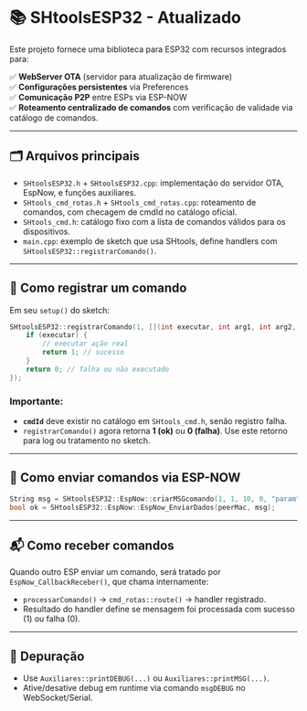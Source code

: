 # 📚 SHtoolsESP32 - Atualizado

Este projeto fornece uma biblioteca para ESP32 com recursos integrados para:

✅ **WebServer OTA** (servidor para atualização de firmware)  
✅ **Configurações persistentes** via Preferences  
✅ **Comunicação P2P** entre ESPs via ESP-NOW  
✅ **Roteamento centralizado de comandos** com verificação de validade via catálogo de comandos.

---

## 🗂️ Arquivos principais

- `SHtoolsESP32.h` + `SHtoolsESP32.cpp`: implementação do servidor OTA, EspNow, e funções auxiliares.
- `SHtools_cmd_rotas.h` + `SHtools_cmd_rotas.cpp`: roteamento de comandos, com checagem de cmdId no catálogo oficial.
- `SHtools_cmd.h`: catálogo fixo com a lista de comandos válidos para os dispositivos.
- `main.cpp`: exemplo de sketch que usa SHtools, define handlers com `SHtoolsESP32::registrarComando()`.

---

## 🚦 Como registrar um comando

Em seu `setup()` do sketch:

```cpp
SHtoolsESP32::registrarComando(1, [](int executar, int arg1, int arg2, String argStr) -> int {
    if (executar) {
        // executar ação real
        return 1; // sucesso
    }
    return 0; // falha ou não executado
});
```

### Importante:
- **`cmdId`** deve existir no catálogo em `SHtools_cmd.h`, senão registro falha.
- `registrarComando()` agora retorna **1 (ok)** ou **0 (falha)**. Use este retorno para log ou tratamento no sketch.

---

## 📡 Como enviar comandos via ESP-NOW

```cpp
String msg = SHtoolsESP32::EspNow::criarMSGcomando(1, 1, 10, 0, "param");
bool ok = SHtoolsESP32::EspNow::EspNow_EnviarDados(peerMac, msg);
```

---

## 📬 Como receber comandos

Quando outro ESP enviar um comando, será tratado por `EspNow_CallbackReceber()`, que chama internamente:
- `processarComando()` → `cmd_rotas::route()` → handler registrado.
- Resultado do handler define se mensagem foi processada com sucesso (1) ou falha (0).

---

## 🔎 Depuração

- Use `Auxiliares::printDEBUG(...)` ou `Auxiliares::printMSG(...)`.
- Ative/desative debug em runtime via comando `msgDEBUG` no WebSocket/Serial.
